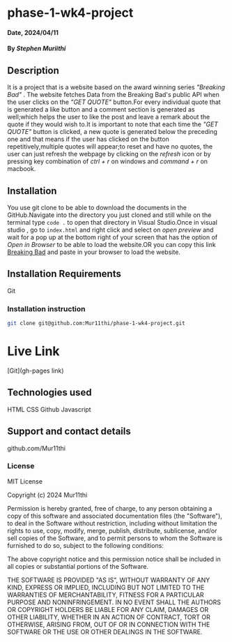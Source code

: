 # phase-1-wk4-project

#### Date, 2024/04/11

#### By *Stephen Muriithi*

## Description
It is a project that is a website based on the award winning series *"Breaking Bad"* . The website fetches Data from the Breaking Bad's public API when the user clicks on the *"GET QUOTE"* button.For every individual quote that is generated  a like button and a comment section is generated as well;which helps the user to like the post and leave a remark about the quote if they would wish to.It is important to note that each time the *"GET QUOTE"* button
is clicked, a new quote is generated below the preceding one and that means if the user has clicked on the button repetitively,multiple quotes will appear;to reset and have no quotes, the user can just refresh the webpage by clicking on the *refresh* icon or by pressing key combination of *ctrl + r* on windows and *command + r* on macbook.

## Installation
You use git clone to be able to download the documents in the GitHub.Navigate into the directory you just cloned and still while on the terminal type `code .` to open that directory in Visual Studio.Once in visual studio , go to  `index.html` and right click and select on *open preview* and wait for a pop up at the bottom right of your screen that has the option of *Open in Browser* to be able to load the website.OR you can copy this link  [Breaking Bad](http://localhost:5500/?) and paste in your browser to load the website.

## Installation Requirements
Git

### Installation instruction

``` bash
git clone git@github.com:Mur11thi/phase-1-wk4-project.git

```

# Live Link
[Git](gh-pages link)

## Technologies used
HTML
CSS
Github
Javascript

## Support and contact details
github.com/Mur11thi

### License
MIT License

Copyright (c) 2024 Mur11thi

Permission is hereby granted, free of charge, to any person obtaining a copy
of this software and associated documentation files (the "Software"), to deal
in the Software without restriction, including without limitation the rights
to use, copy, modify, merge, publish, distribute, sublicense, and/or sell
copies of the Software, and to permit persons to whom the Software is
furnished to do so, subject to the following conditions:

The above copyright notice and this permission notice shall be included in all
copies or substantial portions of the Software.

THE SOFTWARE IS PROVIDED "AS IS", WITHOUT WARRANTY OF ANY KIND, EXPRESS OR
IMPLIED, INCLUDING BUT NOT LIMITED TO THE WARRANTIES OF MERCHANTABILITY,
FITNESS FOR A PARTICULAR PURPOSE AND NONINFRINGEMENT. IN NO EVENT SHALL THE
AUTHORS OR COPYRIGHT HOLDERS BE LIABLE FOR ANY CLAIM, DAMAGES OR OTHER
LIABILITY, WHETHER IN AN ACTION OF CONTRACT, TORT OR OTHERWISE, ARISING FROM,
OUT OF OR IN CONNECTION WITH THE SOFTWARE OR THE USE OR OTHER DEALINGS IN THE
SOFTWARE.





















